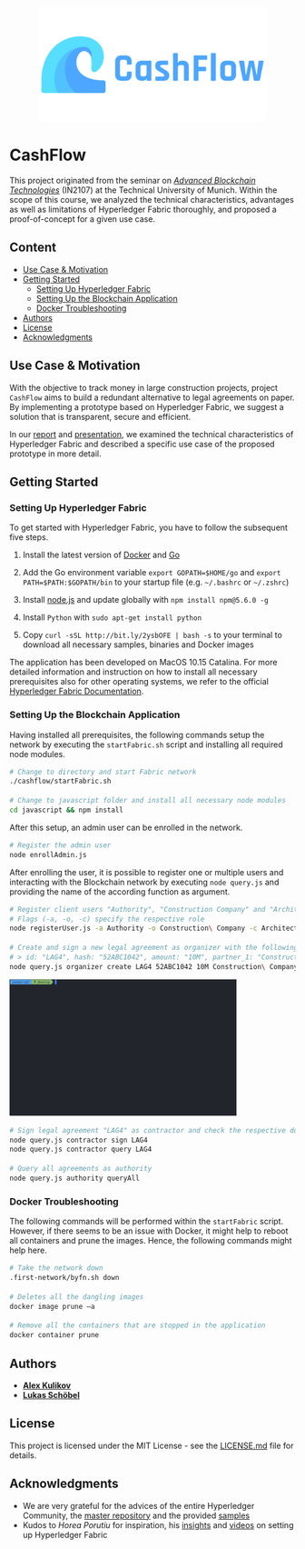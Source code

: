 <p align="center">
    <br>
    <img src="https://raw.githubusercontent.com/lukaschoebel/cashflow/develop/assets/cashflow_header.png" width="400"/>
    <br>
<p>

# CashFlow

This project originated from the seminar on [*Advanced Blockchain Technologies*](https://www.in.tum.de/i13/teaching/winter-semester-201920/advanced-seminar-blockchain-technologies/) (IN2107) at the Technical University of Munich. Within the scope of this course, we analyzed the technical characteristics, advantages as well as limitations of Hyperledger Fabric thoroughly, and proposed a proof-of-concept for a given use case.

## Content

<!-- START doctoc generated TOC please keep comment here to allow auto update -->
<!-- DON'T EDIT THIS SECTION, INSTEAD RE-RUN doctoc TO UPDATE -->


- [Use Case & Motivation](#use-case--motivation)
- [Getting Started](#getting-started)
  - [Setting Up Hyperledger Fabric](#setting-up-hyperledger-fabric)
  - [Setting Up the Blockchain Application](#setting-up-the-blockchain-application)
  - [Docker Troubleshooting](#docker-troubleshooting)
- [Authors](#authors)
- [License](#license)
- [Acknowledgments](#acknowledgments)

<!-- END doctoc generated TOC please keep comment here to allow auto update -->

## Use Case & Motivation

With the objective to track money in large construction projects, project `CashFlow` aims to build a redundant alternative to legal agreements on paper. By implementing a prototype based on Hyperledger Fabric, we suggest a solution that is transparent, secure and efficient.

In our [report](https://raw.githubusercontent.com/lukaschoebel/cashflow/develop/HyperledgerFabric_Report_KulikovSchoebel.pdf) and [presentation](https://raw.githubusercontent.com/lukaschoebel/cashflow/develop/HyperledgerFabric_Presentation_KulikovSchoebel.pdf), we examined the technical characteristics of Hyperledger Fabric and described a specific use case of the proposed prototype in more detail.

## Getting Started

### Setting Up Hyperledger Fabric

To get started with Hyperledger Fabric, you have to follow the subsequent five steps.

1. Install the latest version of [Docker](https://www.docker.com/get-started) and [Go](https://golang.org/dl/)

2. Add the Go environment variable `export GOPATH=$HOME/go` and `export PATH=$PATH:$GOPATH/bin` to your startup file (e.g. `~/.bashrc` or `~/.zshrc`)

3. Install [node.js](https://nodejs.org/en/download/) and update globally with `npm install npm@5.6.0 -g`

4. Install `Python` with `sudo apt-get install python`

5. Copy `curl -sSL http://bit.ly/2ysbOFE | bash -s` to your terminal to download all necessary samples, binaries and Docker images

The application has been developed on MacOS 10.15 Catalina. For more detailed information and instruction on how to install all necessary prerequisites also for other operating systems, we refer to the official [Hyperledger Fabric Documentation](https://hyperledger-fabric.readthedocs.io/en/release-1.4/getting_started.html).

### Setting Up the Blockchain Application

Having installed all prerequisites, the following commands setup the network by executing the `startFabric.sh` script and installing all required node modules.

```bash
# Change to directory and start Fabric network
./cashflow/startFabric.sh

# Change to javascript folder and install all necessary node modules
cd javascript && npm install
```

After this setup, an admin user can be enrolled in the network.

```bash
# Register the admin user
node enrollAdmin.js
```

After enrolling the user, it is possible to register one or multiple users and interacting with the Blockchain network by executing `node query.js` and providing the name of the according function as argument.

```bash
# Register client users "Authority", "Construction Company" and "Architect"
# Flags (-a, -o, -c) specify the respective role
node registerUser.js -a Authority -o Construction\ Company -c Architect

# Create and sign a new legal agreement as organizer with the following parameters:
# > id: "LAG4", hash: "52ABC1042", amount: "10M", partner_1: "Construction Company", partner_2: "Architect"
node query.js organizer create LAG4 52ABC1042 10M Construction\ Company Architect
```

<img src="https://github.com/lukaschoebel/cashflow/blob/develop/assets/cashflow.gif" width="400" />

```bash
# Sign legal agreement "LAG4" as contractor and check the respective document
node query.js contractor sign LAG4
node query.js contractor query LAG4

# Query all agreements as authority
node query.js authority queryAll
```

### Docker Troubleshooting

The following commands will be performed within the `startFabric` script. However, if there seems to be an issue with Docker, it might help to reboot all containers and prune the images. Hence, the following commands might help here.

```bash
# Take the network down
.first-network/byfn.sh down

# Deletes all the dangling images
docker image prune –a

# Remove all the containers that are stopped in the application
docker container prune
```

## Authors

- [**Alex Kulikov**](https://github.com/alex-kulikov-git)
- [**Lukas Schöbel**](https://github.com/lukaschoebel)

## License

This project is licensed under the MIT License - see the [LICENSE.md](https://github.com/lukaschoebel/cashflow/blob/develop/LICENSE) file for details.

## Acknowledgments

- We are very grateful for the advices of the entire Hyperledger Community, the [master repository](https://github.com/hyperledger/fabric) and the provided [samples](https://github.com/hyperledger/fabric-samples)
- Kudos to *Horea Porutiu* for inspiration, his [insights](https://github.com/horeaporutiu/commercialPaperLoopback) and [videos](https://www.youtube.com/watch?v=1Evy4Zuppm0) on setting up Hyperledger Fabric
